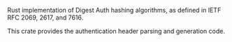 Rust implementation of Digest Auth hashing algorithms, 
as defined in IETF RFC 2069, 2617, and 7616.

This crate provides the authentication header parsing and generation code.
